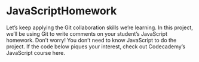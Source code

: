 # JavaScriptHomework
Let’s keep applying the Git collaboration skills we’re learning.  In this project, we’ll be using Git to write comments on your student’s JavaScript homework. Don’t worry! You don’t need to know JavaScript to do the project.  If the code below piques your interest, check out Codecademy’s JavaScript course here.
